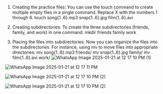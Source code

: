 1. Creating the practice files:
You can use the touch command to create multiple empty files in a single command. Replace X with the numbers 1 through 6.
touch song{1..6}.mp3 snap{1..6}.jpg film{1..6}.avi

2. Creating subdirectories:
To create the three subdirectories (friends, family, and work) in one command:
mkdir friends family work

3. Placing the files into subdirectories:
Now you can organize the files into the subdirectories. For instance, using mv to move files into appropriate directories:
mv song{1..6}.mp3 friends/
mv snap{1..6}.jpg family/
mv film{1..6}.avi work/
![WhatsApp Image 2025-01-21 at 12 17 10 PM (1)](https://github.com/user-attachments/assets/4e2bba81-f805-4c24-a162-cb95ddd64e34)

![WhatsApp Image 2025-01-21 at 12 17 11 PM](https://github.com/user-attachments/assets/154469b2-0330-4222-a6fe-8d93b885d271)

![WhatsApp Image 2025-01-21 at 12 17 10 PM (2)](https://github.com/user-attachments/assets/a49c7ec4-0c73-4ca7-aeac-4825167930ec)

![WhatsApp Image 2025-01-21 at 12 17 10 PM (2)](https://github.com/user-attachments/assets/3a44f48b-a5c4-470a-b041-23e1649ad5dc)


